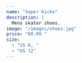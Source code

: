 ```yaml
---
name: "Super Kicks"
description: |
  Mens skater shoes.
image: "/images/shoes.jpg"
price: "60.00 "
size:
  - "US 6, "
  - "US 12"
---
```

